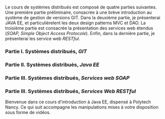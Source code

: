 Le cours de systèmes distribués est composé de quatre parties suivantes. Une première partie préliminaire, consacrée à une brève introduction au système de gestion de versions GIT. Dans la deuxième partie, je présenterai JAVA EE, et particulièrelent les deux design patterns MVC et DAO. La troisième partie est consacrée la présentation des services web étendus (*SOAP, Simple Object Access Protocole*). Enfin, dans la dernière partie, je présenterai les service web *RESTful*.

### Partie I. Systèmes distribués, *GIT*

### Partie II. Systèmes distribués, *Java EE* 

### Partie III. Systèmes distribués, *Services web SOAP*

### Partie III. Systèmes distribués, *Services Web RESTful*

Bienvenue dans ce cours d'introduction à Java EE, dispensé à Polytech Nancy. Ce qui suit accompagne les manipulations mises à votre disposition sous forme de vidéos.  


